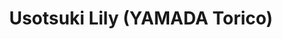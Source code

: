 --- 
title: "Usotsuki Lily (YAMADA Torico)"
publishdate: "2019-3-2T16:48:46+02:00"
src: "https://365manga.net/manga/usotsuki-lily-yamada-torico"
image: "https://data.365manga.net/images/thumbnails/30385-usotsuki-lily-yamada-torico.jpg"
description: " In the evening, a rather familiar girl standing in front of a general store’s window… Just when he thought life isn’t a shoujo manga, our dear main character got dragged into an adventure of his lifetime, at least it would seem so…"
---